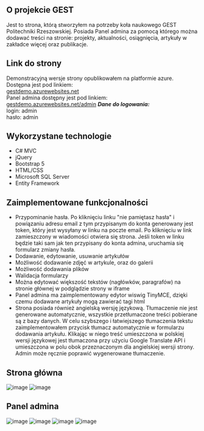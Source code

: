 ## O projekcie GEST
Jest to strona, którą stworzyłem na potrzeby koła naukowego GEST Politechniki Rzeszowskiej. Posiada Panel admina za pomocą którego można dodawać treści na stronie: projekty, aktualności, osiągnięcia, artykuły w zakładce więcej oraz publikacje.
## Link do strony
Demonstracyjną wersje strony opublikowałem na platformie azure. Dostępna jest pod linkiem:  
[gestdemo.azurewebsites.net](https://gestdemo.azurewebsites.net/)  
Panel admina dostępny jest pod linkiem:  
[gestdemo.azurewebsites.net/admin](https://gestdemo.azurewebsites.net/admin) 
***Dane do logowania:***  
login: admin  
hasło: admin  

## Wykorzystane technologie
- C# MVC
- jQuery
- Bootstrap 5
- HTML/CSS
- Microsoft SQL Server
- Entity Framework

## Zaimplementowane funkcjonalności
- Przypominanie hasła. Po kliknięciu linku "nie pamiętasz hasła" i powiązaniu adresu email z tym przypisanym do konta generowany jest token, który jest wysyłany w linku na poczte email. Po kliknięciu w link zamieszczony w wiadomości otwiera się strona. Jeśli token w linku będzie taki sam jak ten przypisany do konta admina, uruchamia się formularz zmiany hasła.
- Dodawanie, edytowanie, usuwanie artykułów
- Możliwość dodawanie zdjęć w artykule, oraz do galerii
- Możliwość dodawania plików
- Walidacja formularzy
- Można edytować większość tekstów (nagłówków, paragrafów) na stronie głównej w podglądzie strony w iframe
- Panel admina ma zaimplementowany edytor wiswig TinyMCE, dzięki czemu dodawane artykuły mogą zawierać tagi html
- Strona posiada również angielską wersję językową. Tłumaczenie nie jest generowane automatycznie, wszystkie przetłumaczone treści pobierane są z bazy danych. W celu szybszego i łatwiejszego tłumaczenia tekstu zaimplementowałem przycisk tłumacz automatycznie w formularzu dodawania artykułu. Klikając w niego treść umieszczona w polskiej wersji językowej jest tłumaczona przy użyciu Google Translate API i umieszczona w polu obok przeznaczonym dla angielskiej wersji strony. Admin może ręcznie poprawić wygenerowane tłumaczenie.

## Strona główna
![image](https://user-images.githubusercontent.com/80482388/227707870-a1f0e3a5-b4b5-4522-ad05-5d4d655f9d3e.png)
![image](https://user-images.githubusercontent.com/80482388/227707911-3a5efbf7-0ca8-43fd-8d0a-7ae6e355874b.png)

## Panel admina
![image](https://user-images.githubusercontent.com/80482388/227707970-13c16932-23b7-4055-a481-cb534b2a7e8b.png)
![image](https://user-images.githubusercontent.com/80482388/227707981-81f1973a-89fc-4e5c-be92-0a0f2a17fd54.png)
![image](https://user-images.githubusercontent.com/80482388/227707999-5e766d6d-9ae2-4afd-8d23-0d980397c17c.png)
![image](https://user-images.githubusercontent.com/80482388/227708009-1be45741-d901-4ef5-af59-bf574f40b270.png)



